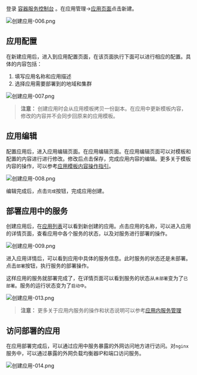 登录 [容器服务控制台](http://console.tcecqpoc.fsphere.cn/ccs) 。在应用管理->[应用页面][1]点击新建。  

![创建应用-006.png][create]  

## 应用配置

在新建应用后，进入到应用配置页面，在该页面执行下面可以进行相应的配置。具体的内容包括：

1. 填写应用名称和应用描述
2. 选择应用需要部署到的地域和集群  

![创建应用-007.png][create2]  

>**注意：**
>创建应用时会从应用模板拷贝一份副本。在应用中更新模板内容，修改的内容并不会同步回原来的应用模板。

## 应用编辑

配置应用后，进入应用编辑页面。在应用编辑页面。在应用编辑页面可以对模板和配置的内容进行进行修改。修改后点击保存，完成应用内容的编辑。更多关于模板内容的操作，可以参考[应用模板内容操作指引][6]。  

![创建应用-008.png][7]  

编辑完成后，点击`完成`按钮，完成应用创建。  

## 部署应用中的服务  

创建应用后，在[应用列表][9]可以看到新创建的应用。点击应用的名称，可以进入应用的详情页面，查看应用中各个服务的状态，以及对服务进行部署的操作。  

![创建应用-009.png][10]  

进入应用详情后，可以看到应用中具体的服务信息。此时服务的状态还是未部署。点击`部署`按钮，执行服务的部署操作。  

这样应用的服务就部署完成了，在详情页面可以看到服务的状态从`未部署`变为了`已部署`。服务的运行状态变为了`启动中`。  

![创建应用-013.png][12]  

>**注意：**
>更多关于应用内服务的操作和状态说明可以参考[应用内服务管理][13]  

## 访问部署的应用

在应用部署完成后，可以通过应用中服务暴露的外网访问地方进行访问。对`nginx`服务中，可以通过暴露的外网负载均衡器IP和端口访问服务。  

![创建应用-014.png][14]  

  [1]: http://console.tcecqpoc.fsphere.cn/ccs/application
  [create]: http://imgcache.tcecqpoc.fsphere.cn/image/mc.qcloudimg.com/static/img/193ee99a7ccaff383b87ef2491a4468c/image.png
  [3]: /document/product/457/11949
  [create2]: http://imgcache.tcecqpoc.fsphere.cn/image/mc.qcloudimg.com/static/img/9bef862af44c4b1acc3a571589ebf71f/image.png
  [6]: /document/product/457/12199
  [7]: http://imgcache.tcecqpoc.fsphere.cn/image/mc.qcloudimg.com/static/img/68364f4d1cc623615e0ddc01b9f302ac/image.png
  [9]: http://console.tcecqpoc.fsphere.cn/ccs/application
  [10]: http://imgcache.tcecqpoc.fsphere.cn/image/mc.qcloudimg.com/static/img/0bb4b714e791dc5c8ade33e2b1dea3d7/image.png
  [12]: http://imgcache.tcecqpoc.fsphere.cn/image/mc.qcloudimg.com/static/img/189cb4d6c49b3f9605c641045894b101/image.png
  [13]: /document/product/457/11989
  [14]: http://imgcache.tcecqpoc.fsphere.cn/image/mc.qcloudimg.com/static/img/dbed8cb87251ea9d338e0dd3de2f8db5/image.png